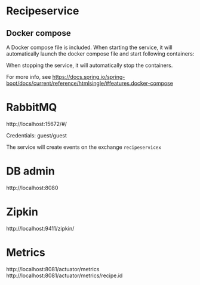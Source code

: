 # Recipeservice

## 

## Docker compose
A Docker compose file is included. 
When starting the service,
it will automatically launch the docker compose file and start following containers:

When stopping the service, it will automatically stop the containers.

For more info, see
https://docs.spring.io/spring-boot/docs/current/reference/htmlsingle/#features.docker-compose

# RabbitMQ

http://localhost:15672/#/

Credentials:
guest/guest

The service will create events on the exchange `recipeservicex`

# DB admin

http://localhost:8080

# Zipkin

http://localhost:9411/zipkin/

# Metrics
http://localhost:8081/actuator/metrics
http://localhost:8081/actuator/metrics/recipe.id

